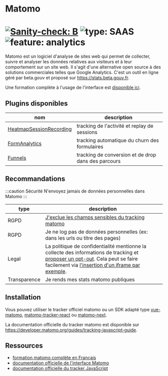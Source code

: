 # Matomo

# [![Sanity-check: B](https://img.shields.io/badge/sanity_check-B-lightblue)](https://sanity-check.numericite.eu/posts/3034a20a-dafd-4349-98da-14e5344fb13d) ![type: SAAS](https://img.shields.io/badge/type-SAAS-blue) ![feature: analytics](https://img.shields.io/badge/feature-analytics-blue)

Matomo est un logiciel d'analyse de sites web qui permet de collecter, suivre et analyser les données relatives aux visiteurs et à leur comportement sur un site web. Il s'agit d'une alternative open source à des solutions commerciales telles que Google Analytics. C'est un outil en ligne géré par beta.gouv et proposé sur https://stats.beta.gouv.fr.

Une formation complète à l'usage de l'interface est [disponible ici](https://ronan-hello.fr/series/matomo).

## Plugins disponibles

| nom                                                                           | description                                         |
| ----------------------------------------------------------------------------- | --------------------------------------------------- |
| [HeatmapSessionRecording](https://plugins.matomo.org/HeatmapSessionRecording) | tracking de l'activité et replay de sessions        |
| [FormAnalytics](https://plugins.matomo.org/FormAnalytics)                     | tracking automatique du churn des formulaires       |
| [Funnels](https://plugins.matomo.org/Funnels)                                 | tracking de conversion et de drop dans des parcours |

## Recommandations

:::caution Sécurité
N'envoyez jamais de données personnelles dans Matomo
:::

| type         | description                                                                                                                                                                                                                                                                                                                                                                                                           |
| ------------ | --------------------------------------------------------------------------------------------------------------------------------------------------------------------------------------------------------------------------------------------------------------------------------------------------------------------------------------------------------------------------------------------------------------------- |
| RGPD         | [J'exclue les champs sensibles du tracking matomo](https://matomo.org/faq/heatmap-session-recording/faq_24214/)                                                                                                                                                                                                                                                                                                       |
| RGPD         | Je ne log pas de données personnelles (ex: dans les urls ou titre des pages)                                                                                                                                                                                                                                                                                                                                          |
| Legal        | La politique de confidentialité mentionne la collecte des informations de tracking et [proposer un opt-out](https://fr.matomo.org/faq/general/faq_20000/). Cela peut se faire facilement via [l'insertion d'un iframe par exemple](https://github.com/SocialGouv/code-du-travail-numerique/blob/68974a92bb034317eaa5b29454040ebe83770b19/packages/code-du-travail-frontend/pages/politique-confidentialite.tsx#L203). |
| Transparence | Je rends mes stats matomo publiques                                                                                                                                                                                                                                                                                                                                                                                   |

## Installation

Vous pouvez utiliser le tracker officiel matomo ou un SDK adapté type [vue-matomo](https://www.npmjs.com/package/vue-matomo), [matomo-tracker-react](https://www.npmjs.com/package/@datapunt/matomo-tracker-react) ou [matomo-next](https://www.npmjs.com/package/@socialgouv/matomo-next).

La documentation officielle du tracker matomo est disponible sur https://developer.matomo.org/guides/tracking-javascript-guide.

## Ressources

- [formation matomo complète en Français](https://ronan-hello.fr/series/matomo)
- [documentation officielle de l'interface Matomo](https://fr.matomo.org/help)
- [documentation officielle du tracker JavaScript](https://developer.matomo.org/guides/tracking-javascript-guide)
